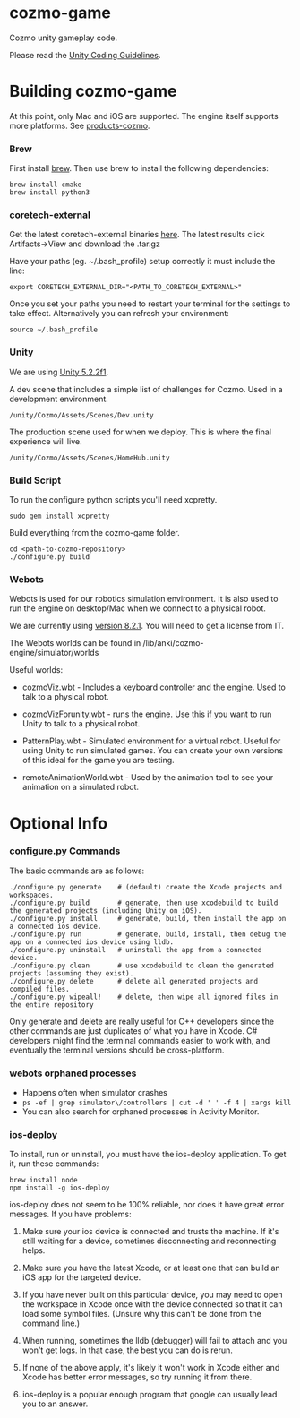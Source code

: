 # cozmo-game

Cozmo unity gameplay code. 

Please read the [Unity Coding Guidelines](https://github.com/anki/cozmo-game/wiki/Unity-Coding-Guidelines).

# Building cozmo-game

At this point, only Mac and iOS are supported. The engine itself supports more platforms. See [products-cozmo](https://github.com/anki/products-cozmo).

### Brew

First install [brew](http://brew.sh/). Then use brew to install the following dependencies:

    brew install cmake
    brew install python3

### coretech-external

Get the latest coretech-external binaries [here](https://teamcity.ankicore.com/viewType.html?buildTypeId=Cozmo_CoretechExternal_Build). The latest results click Artifacts->View and download the .tar.gz

Have your paths (eg. ~/.bash_profile) setup correctly it must include the line:

    export CORETECH_EXTERNAL_DIR="<PATH_TO_CORETECH_EXTERNAL>"

Once you set your paths you need to restart your terminal for the settings to take effect. Alternatively you can refresh your environment:

    source ~/.bash_profile

### Unity

We are using [Unity 5.2.2f1](http://unity3d.com/get-unity/download/archive).

A dev scene that includes a simple list of challenges for Cozmo. Used in a development environment.

    /unity/Cozmo/Assets/Scenes/Dev.unity

The production scene used for when we deploy. This is where the final experience will live.

    /unity/Cozmo/Assets/Scenes/HomeHub.unity

### Build Script

To run the configure python scripts you'll need xcpretty.

    sudo gem install xcpretty

Build everything from the cozmo-game folder.

    cd <path-to-cozmo-repository>
    ./configure.py build

### Webots

Webots is used for our robotics simulation environment. It is also used to run the engine on desktop/Mac when we connect to a physical robot.

We are currently using [version 8.2.1](https://www.cyberbotics.com/archive/mac/webots-8.2.1.dmg). You will need to get a license from IT.

The Webots worlds can be found in /lib/anki/cozmo-engine/simulator/worlds

Useful worlds:

 * cozmoViz.wbt - Includes a keyboard controller and the engine. Used to talk to a physical robot.

 * cozmoVizForunity.wbt - runs the engine. Use this if you want to run Unity to talk to a physical robot.

 * PatternPlay.wbt - Simulated environment for a virtual robot. Useful for using Unity to run simulated games. You can create your own versions of this ideal for the game you are testing.

 * remoteAnimationWorld.wbt - Used by the animation tool to see your animation on a simulated robot.

# Optional Info

### configure.py Commands

The basic commands are as follows:

    ./configure.py generate    # (default) create the Xcode projects and workspaces.
    ./configure.py build       # generate, then use xcodebuild to build the generated projects (including Unity on iOS).
    ./configure.py install     # generate, build, then install the app on a connected ios device.
    ./configure.py run         # generate, build, install, then debug the app on a connected ios device using lldb.
    ./configure.py uninstall   # uninstall the app from a connected device.
    ./configure.py clean       # use xcodebuild to clean the generated projects (assuming they exist).
    ./configure.py delete      # delete all generated projects and compiled files.
    ./configure.py wipeall!    # delete, then wipe all ignored files in the entire repository

Only generate and delete are really useful for C++ developers since the other commands are just duplicates of what you have in Xcode. C# developers might find the terminal commands easier to work with, and eventually the terminal versions should be cross-platform.

### webots orphaned processes

 * Happens often when simulator crashes
 * `ps -ef | grep simulator\/controllers | cut -d ' ' -f 4 | xargs kill`
 * You can also search for orphaned processes in Activity Monitor.

### ios-deploy

To install, run or uninstall, you must have the ios-deploy application. To get it, run these commands:

    brew install node
    npm install -g ios-deploy

ios-deploy does not seem to be 100% reliable, nor does it have great error messages. If you have problems:

1. Make sure your ios device is connected and trusts the machine. If it's still waiting for a device, sometimes disconnecting and reconnecting helps.

2. Make sure you have the latest Xcode, or at least one that can build an iOS app for the targeted device.

3. If you have never built on this particular device, you may need to open the workspace in Xcode once with the device connected so that it can load some symbol files. (Unsure why this can't be done from the command line.)

4. When running, sometimes the lldb (debugger) will fail to attach and you won't get logs. In that case, the best you can do is rerun.

5. If none of the above apply, it's likely it won't work in Xcode either and Xcode has better error messages, so try running it from there.

6. ios-deploy is a popular enough program that google can usually lead you to an answer.
